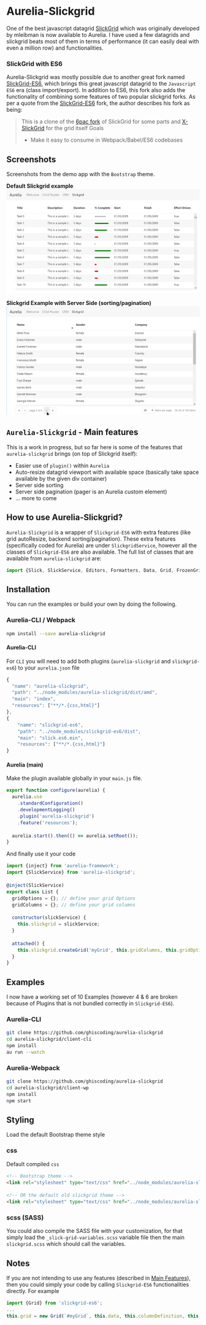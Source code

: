 # Aurelia-Slickgrid
One of the best javascript datagrid [SlickGrid](https://github.com/mleibman/SlickGrid) which was originally developed by mleibman is now available to Aurelia. I have used a few datagrids and slickgrid beats most of them in terms of performance (it can easily deal with even a million row) and functionalities.

### SlickGrid with ES6
Aurelia-Slickgrid was mostly possible due to another great fork named [SlickGrid-ES6](https://github.com/DimitarChristoff/slickgrid-es6), which brings this great javascript datagrid to the `Javascript ES6` era (class import/export). In addition to ES6, this fork also adds the functionality of combining some features of two popular slickgrid forks. As per a quote from the [SlickGrid-ES6](https://github.com/DimitarChristoff/slickgrid-es6) fork, the author describes his fork as being:
> This is a clone of the [6pac fork](https://github.com/6pac/SlickGrid/) of SlickGrid for some parts and [X-SlickGrid](https://github.com/ddomingues/X-SlickGrid) for the grid itself
> Goals
> - Make it easy to consume in Webpack/Babel/ES6 codebases

## Screenshots

Screenshots from the demo app with the `Bootstrap` theme.

**Default Slickgrid example**
![Default Slickgrid Example](/screenshots/example1.png)

**Slickgrid Example with Server Side (sorting/pagination)**
![Slickgrid Server Side](/screenshots/exampleServerSide.png)

<a name="main-features"></a>
## `Aurelia-Slickgrid` - Main features
This is a work in progress, but so far here is some of the features that `aurelia-slickgrid` brings (on top of Slickgrid itself):
- Easier use of `plugin()` within `Aurelia`
- Auto-resize datagrid viewport with available space (basically take space available by the given div container)
- Server side sorting
- Server side pagination (pager is an Aurelia custom element)
- ... more to come

## How to use Aurelia-Slickgrid?
`Aurelia-Slickgrid` is a wrapper of `Slickgrid-ES6` with extra features (like grid autoResize, backend sorting/pagination). These extra features (specifically coded for Aurelia) are under `SlickgridService`, however all the classes of `Slickgrid-ES6` are also available. The full list of classes that are available from `aurelia-slickgrid` are:

```javascript
import {Slick, SlickService, Editors, Formatters, Data, Grid, FrozenGrid, Plugins} from 'aurelia-slickgrid';
```

## Installation
You can run the examples or build your own by doing the following.

### Aurelia-CLI / Webpack
```bash
npm install --save aurelia-slickgrid
```
#### Aurelia-CLI
For `CLI` you will need to add both plugins (`aurelia-slickgrid` and `slickgrid-es6`) to your `aurelia.json` file
```javascript
{
  "name": "aurelia-slickgrid",
  "path": "../node_modules/aurelia-slickgrid/dist/amd",
  "main": "index",
  "resources": ["**/*.{css,html}"]
},
{
    "name": "slickgrid-es6",
    "path": "../node_modules/slickgrid-es6/dist",
    "main": "slick.es6.min",
    "resources": ["**/*.{css,html}"]
}
```

#### Aurelia (main)
Make the plugin available globally in your `main.js` file.
```javascript
export function configure(aurelia) {
  aurelia.use
    .standardConfiguration()
    .developmentLogging()
    .plugin('aurelia-slickgrid')
    .feature('resources');

  aurelia.start().then(() => aurelia.setRoot());
}
```
And finally use it your code
```javascript
import {inject} from 'aurelia-framework';
import {SlickService} from 'aurelia-slickgrid';

@inject(SlickService)
export class List {
  gridOptions = {}; // define your grid Options
  gridColumns = {}; // define your grid columns

  constructor(slickService) {
    this.slickgrid = slickService;
  }

  attached() {
    this.slickgrid.createGrid('myGrid', this.gridColumns, this.gridOptions, data);
  }
}
```

## Examples
I now have a working set of 10 Examples (however 4 & 6 are broken because of Plugins that is not bundled correctly in `Slickgrid-ES6`).

### Aurelia-CLI
```bash
git clone https://github.com/ghiscoding/aurelia-slickgrid
cd aurelia-slickgrid/client-cli
npm install
au run --watch
```

### Aurelia-Webpack
```bash
git clone https://github.com/ghiscoding/aurelia-slickgrid
cd aurelia-slickgrid/client-wp
npm install
npm start
```

## Styling
Load the default Bootstrap theme style
### css
Default compiled `css`
```html
<!-- Bootstrap theme -->
<link rel="stylesheet" type="text/css" href="../node_modules/aurelia-slickgrid/dist/styles/css/slickgrid-theme-bootstrap.css">

<!-- OR the default old slickgrid theme -->
<link rel="stylesheet" type="text/css" href="../node_modules/aurelia-slickgrid/dist/styles/css/slickgrid.css">
```
### scss (SASS)
You could also compile the SASS file with your customization, for that simply load the `_slick-grid-variables.scss` variable file then the main `slickgrid.scss` which should call the variables.

## Notes
If you are not intending to use any features (described in [Main Features](#main-features)), then you could simply your code by calling `Slickgrid-ES6` functionalities directly. For example
```javascript
import {Grid} from 'slickgrid-es6';
...
this.grid = new Grid(`#myGrid`, this.data, this.columnDefinition, this.gridOptions);
```

